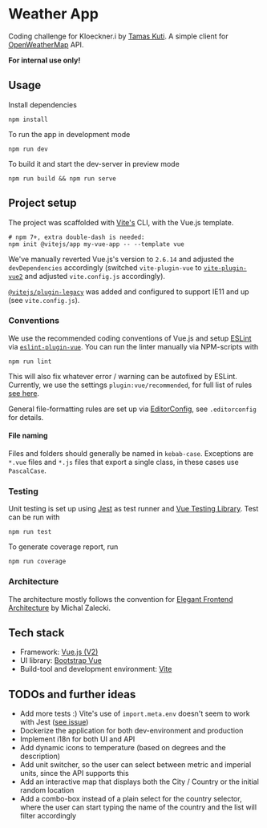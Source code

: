 # Weather App

Coding challenge for Kloeckner.i by [Tamas Kuti](kutitamas86@gmail.com).
A simple client for [OpenWeatherMap](https://openweathermap.org/) API.

**For internal use only!**

## Usage

Install dependencies
```shell
npm install
```

To run the app in development mode
```shell
npm run dev
```

To build it and start the dev-server in preview mode
```shell
npm run build && npm run serve
```

## Project setup

The project was scaffolded with [Vite's](https://vitejs.dev/) CLI, with the Vue.js template.

```shell
# npm 7+, extra double-dash is needed:
npm init @vitejs/app my-vue-app -- --template vue
```

We've manually reverted Vue.js's version to `2.6.14` and adjusted the `devDependencies` accordingly (switched `vite-plugin-vue` to [`vite-plugin-vue2`](https://www.npmjs.com/package/vite-plugin-vue2) and adjusted `vite.config.js` accordingly).

[`@vitejs/plugin-legacy`](https://www.npmjs.com/package/@vitejs/plugin-legacy) was added and configured to support IE11 and up (see `vite.config.js`).

### Conventions

We use the recommended coding conventions of Vue.js and setup [ESLint](https://eslint.org/) via [`eslint-plugin-vue`](https://eslint.vuejs.org/).
You can run the linter manually via NPM-scripts with

```shell
npm run lint
```

This will also fix whatever error / warning can be autofixed by ESLint.
Currently, we use the settings `plugin:vue/recommended`, for full list of rules [see here](https://eslint.vuejs.org/rules/).

General file-formatting rules are set up via [EditorConfig](https://editorconfig.org/), see `.editorconfig` for details.

#### File naming
Files and folders should generally be named in `kebab-case`.
Exceptions are `*.vue` files and `*.js` files that export a single class, in these cases use `PascalCase`.

### Testing

Unit testing is set up using [Jest](https://jestjs.io/) as test runner and [Vue Testing Library](https://testing-library.com/docs/vue-testing-library/intro).
Test can be run with

```shell
npm run test
```

To generate coverage report, run

```shell
npm run coverage
```

### Architecture

The architecture mostly follows the convention for [Elegant Frontend Architecture](https://michalzalecki.com/elegant-frontend-architecture/) by Michal Zalecki.

## Tech stack

- Framework: [Vue.js (V2)](https://vuejs.org/v2/guide/)
- UI library: [Bootstrap Vue](https://bootstrap-vue.org/)
- Build-tool and development environment: [Vite](https://vitejs.dev/)

## TODOs and further ideas

- Add more tests :)
  Vite's use of `import.meta.env` doesn't seem to work with Jest ([see issue](https://github.com/facebook/jest/issues/9213))
- Dockerize the application for both dev-environment and production
- Implement i18n for both UI and API
- Add dynamic icons to temperature (based on degrees and the description)
- Add unit switcher, so the user can select between metric and imperial units, since the API supports this
- Add an interactive map that displays both the City / Country or the initial random location
- Add a combo-box instead of a plain select for the country selector, where the user can start typing the name of the country and the list will filter accordingly